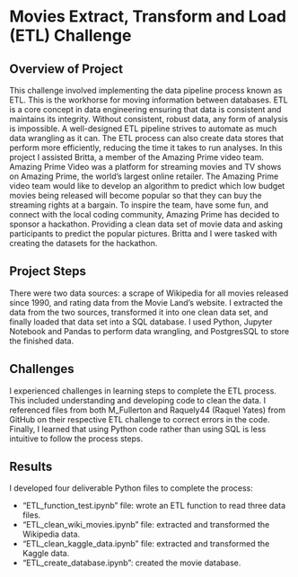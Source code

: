 # Movies Extract, Transform and Load (ETL) Challenge
## Overview of Project
This challenge involved implementing the data pipeline process known as ETL. This is 
the workhorse for moving information between databases. ETL is a core concept in data engineering 
ensuring that data is consistent and maintains its integrity. Without consistent, robust data, any form of 
analysis is impossible. A well-designed ETL pipeline strives to automate as much data wrangling as it can. 
The ETL process can also create data stores that perform more efficiently, reducing the time it takes to 
run analyses.  In this project I assisted Britta, a member of the Amazing Prime video team. Amazing 
Prime Video was a platform for streaming movies and TV shows on Amazing Prime, the world’s largest online
 retailer. The Amazing Prime video team would like to develop an algorithm to predict which low budget 
 movies being released will become popular so that they can buy the streaming rights at a bargain. To 
 inspire the team, have some fun, and connect with the local coding community, Amazing Prime has decided to 
 sponsor a hackathon. Providing a clean data set of movie data and asking participants to predict the popular 
 pictures. Britta and I were tasked with creating the datasets for the hackathon.  </p>

## Project Steps
There were two data sources: a scrape of Wikipedia for all movies released since 1990, and rating data from 
the Movie Land’s website. I extracted the data from the two sources, transformed it into one clean data set, 
and finally loaded that data set into a SQL database. I used Python, Jupyter Notebook and Pandas to perform data 
wrangling, and PostgresSQL to store the finished data. </p>

## Challenges
I experienced challenges in learning steps to complete the ETL process. This included understanding and 
developing code to clean the data. I referenced files from both M_Fullerton and Raquely44 (Raquel Yates) from 
GitHub on their respective ETL challenge to correct errors in the code. Finally, I learned that using Python 
code rather than using SQL is less intuitive to follow the process steps.</p>

## Results
I developed four deliverable Python files to complete the process: 
* “ETL_function_test.ipynb” file: wrote an ETL function to read three data files.
* “ETL_clean_wiki_movies.ipynb” file: extracted and transformed the Wikipedia data.
* “ETL_clean_kaggle_data.ipynb” file: extracted and transformed the Kaggle data.
* “ETL_create_database.ipynb”: created the movie database. </p>

